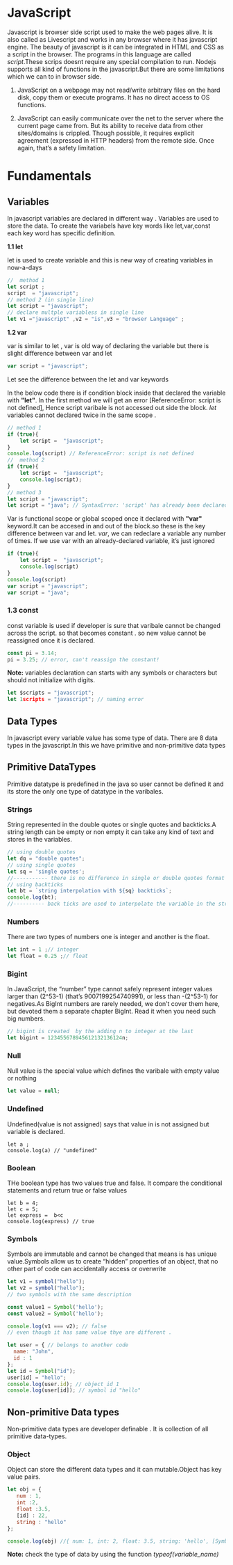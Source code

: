 # <b>JavaScript</b>

Javascript is browser side script used to make the web pages alive. It is also called as Livescript and works in any browser where it has javascript engine. The beauty of javascript is it can be integrated in HTML and CSS as a script in the browser. The programs in this language are called <i>script</i>.These scrips doesnt require any special compilation to run. Nodejs supports all kind of functions in the javascript.But there are some limitations which we can to in browser side.
<br>
1. JavaScript on a webpage may not read/write arbitrary files on the hard disk, copy them or execute programs. It has no direct access to OS functions.

2. JavaScript can easily communicate over the net to the server where the current page came from. But its ability to receive data from other sites/domains is crippled. Though possible, it requires explicit agreement (expressed in HTTP headers) from the remote side. Once again, that’s a safety limitation.

# Fundamentals

## <b>Variables </b>

In javascript variables are declared in different way . Variables are used to store the data. To create the variabels  have key words like let,var,const each key word has specific definition.

<b>1.1 let </b> 

let is used to create variable and this is new way of creating variables in now-a-days
```javascript
//  method 1
let script ;
script  = "javascript";
// method 2 (in single line)
let script = "javascript";
// declare multple variabless in single line
let v1 ="javascript" ,v2 = "is",v3 = "browser Language" ;
```
<b>1.2 var </b> 

var is similar to let , var is old way of declaring the variable but there is slight difference between var and let
```javascript
var script = "javascript";
```
Let see the difference between the let and var keywords

In the below code there is if condition block inside that declared the variable with <b>"let"</b>. In the first method we will get an error [ReferenceError: script is not defined], Hence script varibale is not accessed out side the block. <i>let</i> variables cannot declared twice in the same scope .
```javascript
// method 1
if (true){
    let script =  "javascript";
}
console.log(script) // ReferenceError: script is not defined
//  method 2
if (true){
    let script =  "javascript";
    console.log(script);
}
// method 3
let script = "javascript";
let script = "java"; // SyntaxError: 'script' has already been declared
```
Var is functional scope or global scoped once it declared with <b>"var" </b>keyword.It can be accesed in and out of the block.so these is the key difference between var and let. <i>var</i>, we can redeclare a variable any number of times. If we use var with an already-declared variable, it’s just ignored
```javascript
if (true){
    let script =  "javascript";
    console.log(script)
}
console.log(script)
var script = "javascript";
var script = "java"; 
```
### <b>1.3 const</b>

const variable is used if developer is sure that varibale cannot be changed across the script. so that becomes constant . so new value cannot be reassigned once it is declared.
```javascript
const pi = 3.14;
pi = 3.25; // error, can't reassign the constant!
```

<b>Note:</b> variables declaration can starts with any symbols or characters but should not initialize with digits.
```javascript
let $scripts = "javascript";
let 1scripts = "javascript"; // naming error
```

## <b>Data Types</b>

In javascript every variable value has some type of data. There are 8 data types in the javascript.In this we have primitive and non-primitive data types

## Primitive DataTypes
Primitive datatype is predefined in the java so user cannot be defined it and its store the only one type of datatype in the varibales.

### <b>Strings</b>
String represented in the double quotes or single quotes and backticks.A string length can be empty or non empty it can take any kind of text and stores in the variables.
```javascript
// using double quotes
let dq = "double quotes";
// using single quotes
let sq = 'single quotes';
//----------- there is no difference in single or double quotes format
// using backticks
let bt = `string interpolation with ${sq} backticks`;
console.log(bt);
//---------- back ticks are used to interpolate the variable in the string.
```
### <b>Numbers</b>
There are two types of numbers one is integer and another is the float.
```javascript
let int = 1 ;// integer
let float = 0.25 ;// float
```

### <b>Bigint</b>

In JavaScript, the “number” type cannot safely represent integer values larger than (2^53-1) (that’s 9007199254740991), or less than -(2^53-1) for negatives.As BigInt numbers are rarely needed, we don’t cover them here, but devoted them a separate chapter BigInt. Read it when you need such big numbers.

```javascript
// bigint is created  by the adding n to integer at the last
let bigint = 123455678945612132136124n;
```
### <b>Null</b>

Null value is the special value which defines the varibale with empty value or nothing 
```javascript
let value = null;
```
### <b>Undefined</b>

Undefined(value is not assigned) says that value in is not assigned but variable is declared.
```javasript
let a ;
console.log(a) // "undefined"
```
### <b>Boolean</b>
THe boolean type has two values  true and false. It compare the conditional statements and return true or false values
```javasript
let b = 4;
let c = 5;
let express =  b<c
console.log(express) // true
```

### <b>Symbols </b>


Symbols are immutable and cannot be changed that means is has unique value.Symbols allow us to create “hidden” properties of an object, that no other part of code can accidentally access or overwrite

```javascript
let v1 = symbol("hello");
let v2 = symbol("hello");
// two symbols with the same description

const value1 = Symbol('hello');
const value2 = Symbol('hello');

console.log(v1 === v2); // false
// even though it has same value thye are different .

let user = { // belongs to another code
  name: "John",
  id : 1
};
let id = Symbol("id");
user[id] = "hello";
console.log(user.id); // object id 1 
console.log(user[id]); // symbol id "hello"
```
## Non-primitive Data types

Non-primitive data types are developer definable . It is collection of all primitive data-types.

### <b>Object</b>
 Object can store the different data types and it can mutable.Object has key value pairs. 

 ```javascript
 let obj = {
    num : 1,
    int :2,
    float :3.5,
    [id] : 22,
    string : "hello"
 };

 console.log(obj) //{ num: 1, int: 2, float: 3.5, string: 'hello', [Symbol(id)]: 22 }
 ```

 <b>Note:</b> check the type of data by using the function <i>typeof(variable_name)</i>
